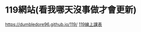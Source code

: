 # 119網站(看我哪天沒事做才會更新)
https://dumbledore96.github.io/119/
[119線上課表](https://dumbledore96.github.io/119/)
